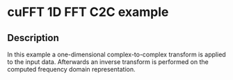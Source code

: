 # cuFFT 1D FFT C2C example

## Description

In this example a one-dimensional complex-to-complex transform is applied to the input data. Afterwards an inverse transform is performed on the computed frequency domain representation.

